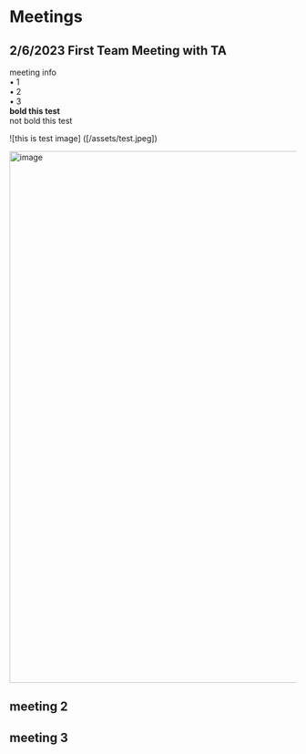 # Meetings
## 2/6/2023 First Team Meeting with TA

  meeting info <br>
• 1<br>
• 2<br>
• 3<br>
**bold this test** <br>
not bold this test

![this is test image] ([/assets/test.jpeg])



<img width="933" alt="image" src="https://github.com/JinpengLiu12/ECE445-SP2024/assets/112613590/fb0050a0-0d7d-40a2-8292-61bb23341017">


## meeting 2

## meeting 3








